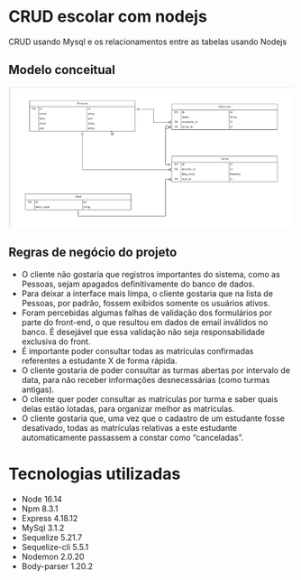 # CRUD escolar com nodejs

CRUD usando Mysql e os relacionamentos entre as tabelas usando Nodejs

## Modelo conceitual
![Modelo Conceitual](https://github.com/igor-lourenco/sistema-escolar-com-nodejs/blob/main/modelo_bd/diagrama.png)

## Regras de negócio do projeto

- O cliente não gostaria que registros importantes do sistema, como as Pessoas, sejam apagados definitivamente do banco de dados.
- Para deixar a interface mais limpa, o cliente gostaria que na lista de Pessoas, por padrão, fossem exibidos somente os usuários ativos.
- Foram percebidas algumas falhas de validação dos formulários por parte do front-end, o que resultou em dados de email inválidos no banco. É desejável que essa validação não seja responsabilidade exclusiva do front.
- É importante poder consultar todas as matrículas confirmadas referentes a estudante X de forma rápida.
- O cliente gostaria de poder consultar as turmas abertas por intervalo de data, para não receber informações desnecessárias (como turmas antigas).
- O cliente quer poder consultar as matrículas por turma e saber quais delas estão lotadas, para organizar melhor as matrículas.
- O cliente gostaria que, uma vez que o cadastro de um estudante fosse desativado, todas as matrículas relativas a este estudante automaticamente passassem a constar como “canceladas”.

# Tecnologias utilizadas
- Node 16.14
- Npm 8.3.1
- Express 4.18.12
- MySql 3.1.2
- Sequelize 5.21.7
- Sequelize-cli 5.5.1
- Nodemon 2.0.20
- Body-parser 1.20.2

